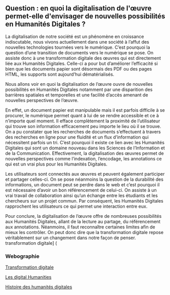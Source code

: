 ## Question : en quoi la digitalisation de l'œuvre permet-elle d'envisager de nouvelles possibilités en Humanités Digitales ?

La digitalisation de notre société est un phénomène en croissance indiscutable, nous vivons actuellement dans une société à l’affut des nouvelles technologies tournées vers le numérique. C’est pourquoi la question d’une transition de documents vers le numérique se pose. On assiste donc à une transformation digitale des œuvres qui est directement liée aux Humanités Digitales. Celle-ci a pour but d’améliorer l’efficacité si bien que les documents papier sont désormais des PDF ou des pages HTML, les supports sont aujourd’hui dématérialisés.

Nous allons voir en quoi la digitalisation de l’œuvre ouvre de nouvelles possibilités en Humanités Digitales notamment par une disparition des barrières spatiales et temporelles et une facilité d’accès amenant de nouvelles perspectives de l’œuvre.


En effet, un document papier est manipulable mais il est parfois difficile à se procurer, le numérique permet quant à lui de se rendre accessible et ce à n’importe quel moment. Il efface complètement la proximité de l’utilisateur qui trouve son information efficacement peu importe le lieu où il se trouve. On a pu constater que les recherches de documents s’effectuent à travers des recherches en ligne pour une fluidité et un flux d’information qui nécessitent parfois un tri. C’est pourquoi il existe ce lien avec les Humanités Digitales qui sont un domaine nouveau dans les Sciences de l’Information et de la Communication. Effectivement, la digitalisation des œuvres permet de nouvelles perspectives comme l’indexation, l’encodage, les annotations ce qui est un vrai plus pour les Humanités Digitales. 

Les utilisateurs sont connectés aux œuvres et peuvent également participer et partager celles-ci. On se pose néanmoins la question de la durabilité des informations, un document peut se perdre dans le web et c’est pourquoi il est nécessaire d’avoir un bon référencement de celui-ci. On assiste à un vrai travail de collaboration ainsi qu’un échange entre les étudiants et les chercheurs sur un projet commun. Par conséquent, les Humanités Digitales rapprochent les utilisateurs ce qui permet une interaction entre eux.


Pour conclure, la digitalisation de l’œuvre offre de nombreuses possibilités aux Humanités Digitales, allant de la lecture au partage, du référencement aux annotations. Néanmoins, il faut reconnaître certaines limites afin de mieux les contrôler. On peut donc dire que la transformation digitale repose véritablement sur un changement dans notre façon de penser.
transformation digitale] (
### **Webographie**

[Transformation digitale](https://www.inboundvalue.com/blog/que-signifie-la-transformation-digitale-en-2000-mots)

[Les digital Humanities](https://hal.archives-ouvertes.fr/hal-01494347/document)

[Histoire des humanités digitales](https://halshs.archives-ouvertes.fr/halshs-01484116/document)
